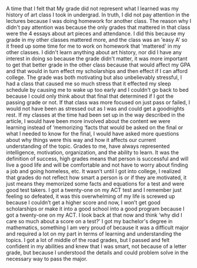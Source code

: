 A time that I felt that My grade did not represent what I learned was my history of art class I took in undergrad.  In truth, I did not pay attention in the lectures because I was doing homework for another class.  The reason why I didn't pay attention was because the only grades that mattered in that class were the 4 essays about art pieces and attendance.  I did this because my grade in my other classes mattered more, and the class was an 'easy A' so it freed up some time for me to work on homework that 'mattered' in my other classes.  I didn't learn anything about art history, nor did I have any interest in doing so because the grade didn't matter, it was more important to get that better grade in the other class because that would affect my GPA and that would in turn effect my scholarships and then effect if I can afford college.  The grade was both motivating but also unbelievably stressful, I had a class that caused me so much stress that it effected my sleep schedule by causing me to wake up too early and I couldn't go back to bed because I could only think about that final that determined if I got the passing grade or not.  If that class was more focused on just pass or failed, I would not have been as stressed out as I was and could get a goodnights rest.  If my classes at the time had been set up in the way described in the article, I would have been more involved about the content we were learning instead of ‘memorizing ‘facts that would be asked on the final or what I needed to know for the final, I would have asked more questions about why things were this way and how it affects our current understanding of the topic.  Grades to me, have always represented intelligence, motivation, organization, and the ability to learn.  It was the definition of success, high grades means that person is successful and will live a good life and will be comfortable and not have to worry about finding a job and going homeless, etc.  It wasn’t until I got into college, I realized that grades do not reflect how smart a person is or if they are motivated, it just means they memorized some facts and equations for a test and were good test takers.  I got a twenty-one on my ACT test and I remember just feeling so defeated, it was this overwhelming of my life is screwed up because I couldn’t get a higher score and now, I won’t get good scholarships or make it into a good school into a good program because I got a twenty-one on my ACT.  I look back at that now and think ‘why did I care so much about a score on a test?’ I got my bachelor's degree in mathematics, something I am very proud of because it was a difficult major and required a lot on my part in terms of learning and understanding the topics.  I got a lot of middle of the road grades, but I passed and felt confident in my abilities and knew that I was smart, not because of a letter grade, but because I understood the details and could problem solve in the necessary way to pass the major.
